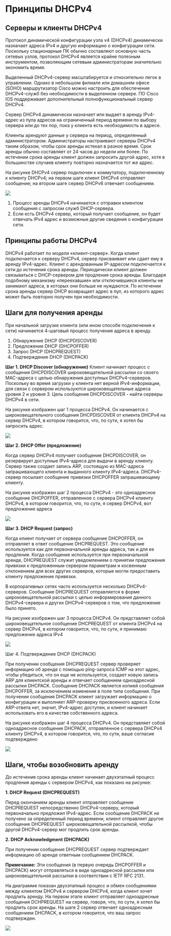 # Принципы DHCPv4

<!-- 7.1.1 -->
## Серверы и клиенты DHCPv4

Протокол динамической конфигурации узла v4 (DHCPv4) динамически назначает адреса IPv4 и другую информацию о конфигурации сети. Поскольку стационарные ПК обычно составляют основную часть сетевых узлов, протокол DHCPv4 является крайне полезным инструментом, позволяющим сетевым администраторам значительно экономить время.

Выделенный DHCPv4-сервер масштабируется и относительно легок в управлении. Однако в небольшом филиале или домашнем офисе (SOHO) маршрутизатор Cisco можно настроить для обеспечения DHCPv4-служб без необходимости в выделенном сервере. ПО Cisco IOS поддерживает дополнительный полнофункциональный сервер DHCPv4.

Сервер DHCPv4 динамически назначает или выдает в аренду IPv4-адрес из пула адресов на ограниченный период времени по выбору сервера или до тех пор, пока у клиента есть необходимость в адресе.

Клиенты арендуют данные у сервера на период, определенный администратором. Администраторы настраивают серверы DHCPv4 таким образом, чтобы срок аренды истекал в разное время. Срок аренды обычно составляет от 24 часов до недели или более. По истечении срока аренды клиент должен запросить другой адрес, хотя в большинстве случаев клиенту повторно назначается тот же адрес.

На рисунке DHCPv4 сервер подключен к коммутатору, подключенному к клиенту DHCPv4; на первом шаге клиент DHCPv4 отправляет сообщение; на втором шаге сервер DHCPv6 отвечает сообщением.

![](./assets/7.1.1.PNG)
<!-- /courses/srwe-dl/af9ece96-34fe-11eb-b1b2-9b1b0c1f7e0d/afb67549-34fe-11eb-b1b2-9b1b0c1f7e0d/assets/c9f7e470-1c27-11ea-af09-3b2e6521927c.svg -->

1. Процесс аренды DHCPv4 начинается с отправки клиентом сообщения с запросом служб DHCP-сервера.
2. Если есть DHCPv4 сервер, который получает сообщение, он будет отвечать IPv4 адрес и возможные другие сведения о конфигурации сети.

<!-- 7.1.2 -->
## Принципы работы DHCPv4
DHCPv4 работает по модели «клиент-сервер». Когда клиент подключается к серверу DHCPv4, сервер присваивает или сдает ему в аренду IPv4-адрес. Клиент с арендованным IP-адресом подключается к сети до истечения срока аренды. Периодически клиент должен связываться с DHCP-сервером для продления срока аренды. Благодаря подобному механизму «переехавшие» или отключившиеся клиенты не занимают адреса, в которых они больше не нуждаются. По истечении срока аренды сервер DHCP возвращает адрес в пул, из которого адрес может быть повторно получен при необходимости.


<!-- 7.1.3 -->
## Шаги для получения аренды
При начальной загрузке клиента (или ином способе подключения к сети) начинается 4-шаговый процесс получения адреса в аренду.

1. Обнаружение DHCP (DHCPDISCOVER)
2. Предложение DHCP (DHCPOFFER)
3. Запрос DHCP (DHCPREQUEST)
4. Подтверждение DHCP (DHCPACK)


**Шаг 1. DHCP Discover (обнаружение)**
Клиент начинает процесс с сообщения DHCPDISCOVER широковещательной рассылки со своего MAC-адреса с целью обнаружения доступных DHCPv4-серверов. Поскольку во время загрузки у клиента нет верной IPv4-информации, для связи с сервером используются широковещательные адреса уровня 2 и уровня 3. Цель сообщения DHCPDISCOVER - найти серверы DHCPv4 в сети.

На рисунке изображен шаг 1 процесса DHCPv4. Он начинается с широковещательного сообщения DHCPDISCOVER от клиента DHCPv4 на сервер DHCPv4, в котором говорится, что, по сути, я хотел бы запросить адрес.

![](./assets/7.1.3-1.PNG)
<!-- /courses/srwe-dl/af9ece96-34fe-11eb-b1b2-9b1b0c1f7e0d/afb67549-34fe-11eb-b1b2-9b1b0c1f7e0d/assets/c9f8ced1-1c27-11ea-af09-3b2e6521927c.svg -->


**Шаг 2. DHCP Offer (предложение)**

Когда сервер DHCPv4 получает сообщение DHCPDISCOVER, он резервирует доступные IPv4-адреса для выдачи в аренду клиенту. Сервер также создает запись ARP, состоящую из MAC-адреса запрашивающего клиента и выданного клиенту IPv4-адреса. DHCPv4-сервер посылает сообщение привязки DHCPOFFER запрашивающему клиенту.

На рисунке изображен шаг 2 процесса DHCPv4 - это одноадресное сообщение DHCPOFFER, отправленное с сервера DHCPv4 клиенту DHCPv4, в котором говорится, что, по сути, я сервер DHCPv4, вот предложение адреса

![](./assets/7.1.3-2.PNG)
<!-- /courses/srwe-dl/af9ece96-34fe-11eb-b1b2-9b1b0c1f7e0d/afb67549-34fe-11eb-b1b2-9b1b0c1f7e0d/assets/c9f91cf2-1c27-11ea-af09-3b2e6521927c.svg -->

**Шаг 3. DHCP Request (запрос)**

Когда клиент получает от сервера сообщение DHCPOFFER, он отправляет в ответ сообщение DHCPREQUEST. Это сообщение используется как для первоначальной аренды адреса, так и для ее продления. Когда сообщение используется при первоначальной аренде, DHCPREQUEST служит уведомлением о принятии предложения привязки к предложенным сервером параметрам и косвенным отклонением для всех других серверов, которые могли предоставить клиенту предложение привязки.

В корпоративных сетях часто используется несколько DHCPv4-серверов. Сообщение DHCPREQUEST отправляется в форме широковещательной рассылки с целью информирования данного DHCPv4-сервера и других DHCPv4-серверов о том, что предложение было принято.

На рисунке изображен шаг 3 процесса DHCPv4. Он представляет собой широковещательное сообщение DHCPREQUEST от клиента DHCPv4 на сервер DHCPv4, в котором говорится, что, по сути, я принимаю предложение адреса IPv4

![](./assets/7.1.3-3.PNG)
<!-- /courses/srwe-dl/af9ece96-34fe-11eb-b1b2-9b1b0c1f7e0d/afb67549-34fe-11eb-b1b2-9b1b0c1f7e0d/assets/c9f99222-1c27-11ea-af09-3b2e6521927c.svg -->

Шаг 4. Подтверждение DHCP (DHCPACK)

При получении сообщения DHCPREQUEST сервер проверяет информацию об аренде с помощью ping-запроса ICMP на этот адрес, чтобы убедиться, что он еще не используется, создает новую запись ARP для клиентской аренды и отвечает сообщением одноадресной рассылки DHCPACK. Сообщение DHCPACK является копией сообщения DHCPOFFER, за исключением изменения в поле типа сообщения. При получении сообщения DHCPACK клиент загружает информацию о конфигурации и выполняет ARP-проверку присвоенного адреса. Если ARP-ответа нет, значит, IPv4-адрес доступен, и клиент начинает использовать его в качестве собственного адреса.

На рисунке изображен шаг 4 процесса DHCPv4. Он представляет собой одноадресное сообщение DHCPACK, отправленное с сервера DHCPv4 клиенту DHCPv4, в котором говорится, что, по сути, ваше согласие подтверждено

![](./assets/7.1.3-4.PNG)
<!-- /courses/srwe-dl/af9ece96-34fe-11eb-b1b2-9b1b0c1f7e0d/afb67549-34fe-11eb-b1b2-9b1b0c1f7e0d/assets/c9fa0752-1c27-11ea-af09-3b2e6521927c.svg -->

<!-- 7.1.4 -->
## Шаги, чтобы возобновить аренду
До истечения срока аренды клиент начинает двухэтапный процесс продления аренды с сервером DHCPv4, как показано на рисунке:

**1. DHCP Request (DHCPREQUEST)**

Перед окончанием аренды клиент отправляет сообщение DHCPREQUEST непосредственно DHCPv4-серверу, который первоначально предложил IPv4-адрес. Если сообщение DHCPACK не получено за определенный период времени, клиент отправляет другое сообщение DHCPREQUEST широковещательной рассылкой, чтобы другой DHCPv4-сервер мог продлить срок аренды.

**2. DHCP Acknowledgment (DHCPACK)**

При получении сообщения DHCPREQUEST сервер подтверждает информацию об аренде ответным сообщением DHCPACK.

**Примечание:** Эти сообщения (в первую очередь DHCPOFFER и DHCPACK) могут отправляться в виде одноадресной рассылки или широковещательной рассылки в соответствии с IETF RFC 2131.

На диаграмме показан двухэтапный процесс и обмен сообщениями между клиентом DHCPv4 и сервером DHCPv4, когда клиент хочет продлить аренду. На первом этапе клиент отправляет одноадресные сообщения DCHPREQUEST на сервер, говоря, что, по сути, я хотел бы продлить срок аренды. На шаге 2 сервер отвечает одноадресным сообщением DHCPACK, в котором говорится, что ваш запрос подтвержден.

![](./assets/7.1.4.PNG)
<!-- /courses/srwe-dl/af9ece96-34fe-11eb-b1b2-9b1b0c1f7e0d/afb67549-34fe-11eb-b1b2-9b1b0c1f7e0d/assets/c9faa392-1c27-11ea-af09-3b2e6521927c.svg -->

<!-- 7.1.5 Проверьте свое понимание темы - Принципы DHCPv4 -->